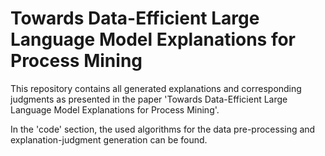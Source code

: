 # Towards Data-Efficient Large Language Model Explanations for Process Mining

This repository contains all generated explanations and corresponding judgments as presented in the paper 'Towards Data-Efficient Large Language Model Explanations for Process Mining'.

In the 'code' section, the used algorithms for the data pre-processing and explanation-judgment generation can be found.
